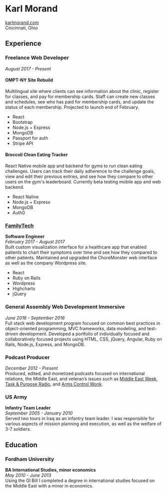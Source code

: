 # Karl Morand
[karlmorand.com](https://karlmorand.com/)  
Cincinnati, Ohio

## Experience
### Freelance Web Developer
*August 2017 - Present*  
#### OMPT-NY Site Rebuild  
Multilingual site where clients can see information about the clinic, register for classes, and pay for membership cards. Staff can create new classes and schedules, see who has paid for membership cards, and update the status of each membership. Projected to launch end of February.
- React  
- Bootstrap
- Node.js + Express
- MongoDB
- Passport for auth
- Stripe API

#### Broccoli Clean Eating Tracker
React Native mobile app and backend for gyms to run clean eating challenges. Users can track their daily adherence to the challenge goals, view and edit their previous entries, and see how they compare to other users on the gym's leaderboard. Currently beta testing mobile app and web backend.
- React Native
- Node.js + Express
- MongoDB
- Auth0

### [FamilyTech](http://familytech.com/)
**Software Engineer**  
*February 2017 - August 2017*  
Built custom visualization interface for a healthcare app that enabled patients to chart their symptoms over time and see how they compared to other patients. Maintained and upgraded the ChoreMonster web interface as well as the company Wordpress site.
- React
- Ruby on Rails
- Wordpress
- Highcharts
- jQuery

### General Assembly Web Development Immersive  
*June 2016 - September 2016*  
Full­ stack web development program focused on common best practices in object­-oriented programming, MVC frameworks, data modeling, and test­-driven development. Developed a portfolio of individually focused and collaboratively focused projects using HTML, CSS, jQuery, Angular, Ruby on Rails, Node.js, Express, and MongoDB.

### Podcast Producer
*December 2012 - Present*  
Produced, edited, and monetized podcasts focused on international relations, the Middle East, and veteran’s issues such as [Middle East Week](http://middleeastweek.org/), [Task & Purpose Radio](http://taskandpurpose.com/podcasts/), and  [Arms Control Wonk](https://itunes.apple.com/us/podcast/arms-control-wonk/id872594726?mt=2).

### US Army
**Infantry Team Leader**  
*September 2005 - January 2010*  
Served two tours in Iraq as an infantry team leader. I was responsible for various aspects of mission planning and execution, as well as the welfare of 3-7 soldiers.

## Education
### Fordham University
**BA International Studies, minor economics**  
*May 2010 - June 2013*  
Using the GI Bill I completed a degree in international studies focused on the Middle East with a minor in economics.
